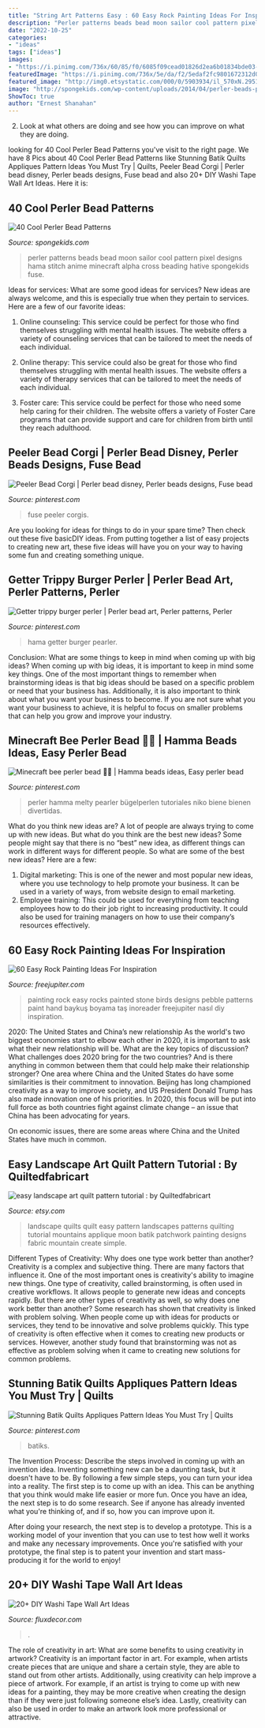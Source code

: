 ```yaml
---
title: "String Art Patterns Easy : 60 Easy Rock Painting Ideas For Inspiration"
description: "Perler patterns beads bead moon sailor cool pattern pixel designs hama stitch anime minecraft alpha cross beading hative spongekids fuse"
date: "2022-10-25"
categories:
- "ideas"
tags: ["ideas"]
images:
- "https://i.pinimg.com/736x/60/85/f0/6085f09cead01826d2ea6b01834bde03--corgis-perler-beads.jpg"
featuredImage: "https://i.pinimg.com/736x/5e/da/f2/5edaf2fc9801672312d072c52cc2ccd7.jpg"
featured_image: "http://img0.etsystatic.com/000/0/5903934/il_570xN.295133790.jpg"
image: "http://spongekids.com/wp-content/uploads/2014/04/perler-beads-patterns/11-sailor-moon-patterns.jpg"
ShowToc: true
author: "Ernest Shanahan"
---
```



2. Look at what others are doing and see how you can improve on what they are doing. 

	

		
looking for 40 Cool Perler Bead Patterns you've visit to the right page. We have 8 Pics about 40 Cool Perler Bead Patterns like Stunning Batik Quilts Appliques Pattern Ideas You Must Try | Quilts, Peeler Bead Corgi | Perler bead disney, Perler beads designs, Fuse bead and also 20+ DIY Washi Tape Wall Art Ideas. Here it is:
		
    
## 40 Cool Perler Bead Patterns

<img loading=lazy src="http://spongekids.com/wp-content/uploads/2014/04/perler-beads-patterns/11-sailor-moon-patterns.jpg" onerror="this.onerror=null;this.src='https://tse4.mm.bing.net/th?id=OIP.FNrDuGzWVo3lq20tlt4bdgHaIn&amp;pid=15.1';" alt="40 Cool Perler Bead Patterns">

_Source: spongekids.com_

>perler patterns beads bead moon sailor cool pattern pixel designs hama stitch anime minecraft alpha cross beading hative spongekids fuse. 

	

Ideas for services: What are some good ideas for services?
New ideas are always welcome, and this is especially true when they pertain to services. Here are a few of our favorite ideas:
1. Online counseling: This service could be perfect for those who find themselves struggling with mental health issues. The website offers a variety of counseling services that can be tailored to meet the needs of each individual.

2. Online therapy: This service could also be great for those who find themselves struggling with mental health issues. The website offers a variety of therapy services that can be tailored to meet the needs of each individual.

3. Foster care: This service could be perfect for those who need some help caring for their children. The website offers a variety of Foster Care programs that can provide support and care for children from birth until they reach adulthood.


    
## Peeler Bead Corgi | Perler Bead Disney, Perler Beads Designs, Fuse Bead

<img loading=lazy src="https://i.pinimg.com/736x/60/85/f0/6085f09cead01826d2ea6b01834bde03--corgis-perler-beads.jpg" onerror="this.onerror=null;this.src='https://tse2.mm.bing.net/th?id=OIP.KTPIIPolD3GaWiO8ZLWbGwHaJ6&amp;pid=15.1';" alt="Peeler Bead Corgi | Perler bead disney, Perler beads designs, Fuse bead">

_Source: pinterest.com_

>fuse peeler corgis. 

	

Are you looking for ideas for things to do in your spare time? Then check out these five basicDIY ideas. From putting together a list of easy projects to creating new art, these five ideas will have you on your way to having some fun and creating something unique.

    
## Getter Trippy Burger Perler | Perler Bead Art, Perler Patterns, Perler

<img loading=lazy src="https://i.pinimg.com/736x/87/d3/4f/87d34fa7dbaa23a93a1f6040f0be7cf0.jpg" onerror="this.onerror=null;this.src='https://tse4.mm.bing.net/th?id=OIP.BSU4bHCKIyOczsco68IqpgHaJ3&amp;pid=15.1';" alt="Getter trippy burger perler | Perler bead art, Perler patterns, Perler">

_Source: pinterest.com_

>hama getter burger pearler. 

	

Conclusion: What are some things to keep in mind when coming up with big ideas?
When coming up with big ideas, it is important to keep in mind some key things. One of the most important things to remember when brainstorming ideas is that big ideas should be based on a specific problem or need that your business has. Additionally, it is also important to think about what you want your business to become. If you are not sure what you want your business to achieve, it is helpful to focus on smaller problems that can help you grow and improve your industry.

    
## Minecraft Bee Perler Bead 💛🖤 | Hamma Beads Ideas, Easy Perler Bead

<img loading=lazy src="https://i.pinimg.com/736x/0a/f9/14/0af914f4ca64049425f3e8a8368d2657.jpg" onerror="this.onerror=null;this.src='https://tse1.mm.bing.net/th?id=OIP.8hVNvdTyxwZBWd1NgkHatQHaJ3&amp;pid=15.1';" alt="Minecraft bee perler bead 💛🖤 | Hamma beads ideas, Easy perler bead">

_Source: pinterest.com_

>perler hamma melty pearler bügelperlen tutoriales niko biene bienen divertidas. 

	

What do you think new ideas are?
A lot of people are always trying to come up with new ideas. But what do you think are the best new ideas? Some people might say that there is no “best” new idea, as different things can work in different ways for different people. So what are some of the best new ideas? Here are a few: 
1) Digital marketing: This is one of the newer and most popular new ideas, where you use technology to help promote your business. It can be used in a variety of ways, from website design to email marketing. 
2) Employee training: This could be used for everything from teaching employees how to do their job right to increasing productivity. It could also be used for training managers on how to use their company’s resources effectively.

    
## 60 Easy Rock Painting Ideas For Inspiration

<img loading=lazy src="http://www.freejupiter.com/wp-content/uploads/2017/03/Easy-Rock-Painting-Ideas-24.jpg" onerror="this.onerror=null;this.src='https://tse2.mm.bing.net/th?id=OIP.mXbJ4gDFulYSpNHLzRzdHAHaLI&amp;pid=15.1';" alt="60 Easy Rock Painting Ideas For Inspiration">

_Source: freejupiter.com_

>painting rock easy rocks painted stone birds designs pebble patterns paint hand baykuş boyama taş inoreader freejupiter nasıl diy inspiration. 

	

2020: The United States and China’s new relationship
As the world's two biggest economies start to elbow each other in 2020, it is important to ask what their new relationship will be. What are the key topics of discussion? What challenges does 2020 bring for the two countries? And is there anything in common between them that could help make their relationship stronger?
One area where China and the United States do have some similarities is their commitment to innovation. Beijing has long championed creativity as a way to improve society, and US President Donald Trump has also made innovation one of his priorities. In 2020, this focus will be put into full force as both countries fight against climate change – an issue that China has been advocating for years.

On economic issues, there are some areas where China and the United States have much in common.

    
## Easy Landscape Art Quilt Pattern Tutorial : By Quiltedfabricart

<img loading=lazy src="http://img0.etsystatic.com/000/0/5903934/il_570xN.295133790.jpg" onerror="this.onerror=null;this.src='https://tse2.mm.bing.net/th?id=OIP.R5I75g3ZaN8WoRqq1CT5QgHaJ4&amp;pid=15.1';" alt="easy landscape art quilt pattern tutorial : by Quiltedfabricart">

_Source: etsy.com_

>landscape quilts quilt easy pattern landscapes patterns quilting tutorial mountains applique moon batik patchwork painting designs fabric mountain create simple. 

	

Different Types of Creativity: Why does one type work better than another?
Creativity is a complex and subjective thing. There are many factors that influence it. One of the most important ones is creativity's ability to imagine new things. One type of creativity, called brainstorming, is often used in creative workflows. It allows people to generate new ideas and concepts rapidly. But there are other types of creativity as well, so why does one work better than another?
Some research has shown that creativity is linked with problem solving. When people come up with ideas for products or services, they tend to be innovative and solve problems quickly. This type of creativity is often effective when it comes to creating new products or services. However, another study found that brainstorming was not as effective as problem solving when it came to creating new solutions for common problems.

    
## Stunning Batik Quilts Appliques Pattern Ideas You Must Try | Quilts

<img loading=lazy src="https://i.pinimg.com/736x/5e/da/f2/5edaf2fc9801672312d072c52cc2ccd7.jpg" onerror="this.onerror=null;this.src='https://tse1.mm.bing.net/th?id=OIP.1KT0raj8UeqTDIui3rlpDgHaLK&amp;pid=15.1';" alt="Stunning Batik Quilts Appliques Pattern Ideas You Must Try | Quilts">

_Source: pinterest.com_

>batiks. 

	

The Invention Process: Describe the steps involved in coming up with an invention idea.
Inventing something new can be a daunting task, but it doesn't have to be. By following a few simple steps, you can turn your idea into a reality.
The first step is to come up with an idea. This can be anything that you think would make life easier or more fun. Once you have an idea, the next step is to do some research. See if anyone has already invented what you're thinking of, and if so, how you can improve upon it.

After doing your research, the next step is to develop a prototype. This is a working model of your invention that you can use to test how well it works and make any necessary improvements. Once you're satisfied with your prototype, the final step is to patent your invention and start mass-producing it for the world to enjoy!

    
## 20+ DIY Washi Tape Wall Art Ideas

<img loading=lazy src="https://fluxdecor.com/wp-content/uploads/2016/09/washi-tape-wall-art/14-washi-tape-wall-art.jpg" onerror="this.onerror=null;this.src='https://tse1.mm.bing.net/th?id=OIP.hh42mkMbV2S2yX9iChDt8gHaJ4&amp;pid=15.1';" alt="20+ DIY Washi Tape Wall Art Ideas">

_Source: fluxdecor.com_

>. 

	

The role of creativity in art: What are some benefits to using creativity in artwork?
Creativity is an important factor in art. For example, when artists create pieces that are unique and share a certain style, they are able to stand out from other artists. Additionally, using creativity can help improve a piece of artwork. For example, if an artist is trying to come up with new ideas for a painting, they may be more creative when creating the design than if they were just following someone else’s idea. Lastly, creativity can also be used in order to make an artwork look more professional or attractive.

